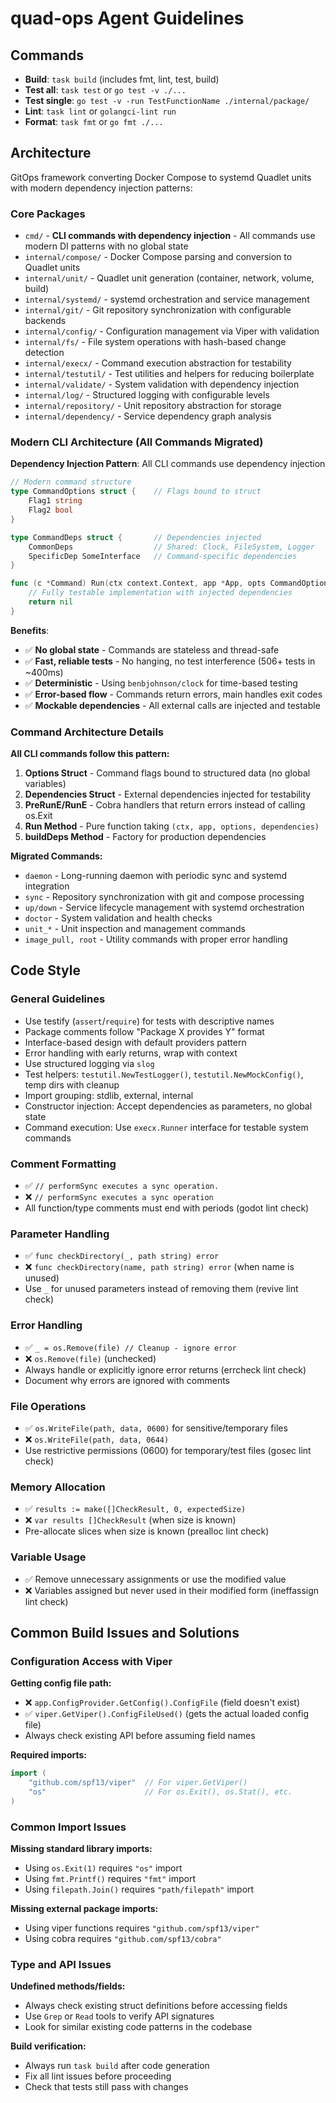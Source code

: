# quad-ops Agent Guidelines

## Commands

- **Build**: `task build` (includes fmt, lint, test, build)
- **Test all**: `task test` or `go test -v ./...`
- **Test single**: `go test -v -run TestFunctionName ./internal/package/`
- **Lint**: `task lint` or `golangci-lint run`
- **Format**: `task fmt` or `go fmt ./...`

## Architecture

GitOps framework converting Docker Compose to systemd Quadlet units with modern dependency injection patterns:

### Core Packages

- `cmd/` - **CLI commands with dependency injection** - All commands use modern DI patterns with no global state
- `internal/compose/` - Docker Compose parsing and conversion to Quadlet units
- `internal/unit/` - Quadlet unit generation (container, network, volume, build)
- `internal/systemd/` - systemd orchestration and service management
- `internal/git/` - Git repository synchronization with configurable backends
- `internal/config/` - Configuration management via Viper with validation
- `internal/fs/` - File system operations with hash-based change detection
- `internal/execx/` - Command execution abstraction for testability
- `internal/testutil/` - Test utilities and helpers for reducing boilerplate
- `internal/validate/` - System validation with dependency injection
- `internal/log/` - Structured logging with configurable levels
- `internal/repository/` - Unit repository abstraction for storage
- `internal/dependency/` - Service dependency graph analysis

### Modern CLI Architecture (All Commands Migrated)

**Dependency Injection Pattern**: All CLI commands use dependency injection

```go
// Modern command structure
type CommandOptions struct {    // Flags bound to struct
    Flag1 string
    Flag2 bool
}

type CommandDeps struct {       // Dependencies injected
    CommonDeps                  // Shared: Clock, FileSystem, Logger
    SpecificDep SomeInterface   // Command-specific dependencies
}

func (c *Command) Run(ctx context.Context, app *App, opts CommandOptions, deps CommandDeps) error {
    // Fully testable implementation with injected dependencies
    return nil
}
```

**Benefits**:

- ✅ **No global state** - Commands are stateless and thread-safe
- ✅ **Fast, reliable tests** - No hanging, no test interference (506+ tests in ~400ms)
- ✅ **Deterministic** - Using `benbjohnson/clock` for time-based testing
- ✅ **Error-based flow** - Commands return errors, main handles exit codes
- ✅ **Mockable dependencies** - All external calls are injected and testable

### Command Architecture Details

**All CLI commands follow this pattern:**

1. **Options Struct** - Command flags bound to structured data (no global variables)
2. **Dependencies Struct** - External dependencies injected for testability
3. **PreRunE/RunE** - Cobra handlers that return errors instead of calling os.Exit
4. **Run Method** - Pure function taking `(ctx, app, options, dependencies)`
5. **buildDeps Method** - Factory for production dependencies

**Migrated Commands:**

- `daemon` - Long-running daemon with periodic sync and systemd integration
- `sync` - Repository synchronization with git and compose processing  
- `up/down` - Service lifecycle management with systemd orchestration
- `doctor` - System validation and health checks
- `unit_*` - Unit inspection and management commands
- `image_pull, root` - Utility commands with proper error handling

## Code Style

### General Guidelines

- Use testify (`assert`/`require`) for tests with descriptive names
- Package comments follow "Package X provides Y" format
- Interface-based design with default providers pattern
- Error handling with early returns, wrap with context
- Use structured logging via `slog`
- Test helpers: `testutil.NewTestLogger()`, `testutil.NewMockConfig()`, temp dirs with cleanup
- Import grouping: stdlib, external, internal
- Constructor injection: Accept dependencies as parameters, no global state
- Command execution: Use `execx.Runner` interface for testable system commands

### Comment Formatting

- ✅ `// performSync executes a sync operation.`
- ❌ `// performSync executes a sync operation`
- All function/type comments must end with periods (godot lint check)

### Parameter Handling

- ✅ `func checkDirectory(_, path string) error`
- ❌ `func checkDirectory(name, path string) error` (when name is unused)
- Use `_` for unused parameters instead of removing them (revive lint check)

### Error Handling

- ✅ `_ = os.Remove(file) // Cleanup - ignore error`
- ❌ `os.Remove(file)` (unchecked)
- Always handle or explicitly ignore error returns (errcheck lint check)
- Document why errors are ignored with comments

### File Operations

- ✅ `os.WriteFile(path, data, 0600)` for sensitive/temporary files
- ❌ `os.WriteFile(path, data, 0644)`
- Use restrictive permissions (0600) for temporary/test files (gosec lint check)

### Memory Allocation

- ✅ `results := make([]CheckResult, 0, expectedSize)`
- ❌ `var results []CheckResult` (when size is known)
- Pre-allocate slices when size is known (prealloc lint check)

### Variable Usage

- ✅ Remove unnecessary assignments or use the modified value
- ❌ Variables assigned but never used in their modified form (ineffassign lint check)

## Common Build Issues and Solutions

### Configuration Access with Viper

**Getting config file path:**

- ❌ `app.ConfigProvider.GetConfig().ConfigFile` (field doesn't exist)
- ✅ `viper.GetViper().ConfigFileUsed()` (gets the actual loaded config file)
- Always check existing API before assuming field names

**Required imports:**

```go
import (
    "github.com/spf13/viper"  // For viper.GetViper()
    "os"                      // For os.Exit(), os.Stat(), etc.
)
```

### Common Import Issues

**Missing standard library imports:**

- Using `os.Exit(1)` requires `"os"` import
- Using `fmt.Printf()` requires `"fmt"` import  
- Using `filepath.Join()` requires `"path/filepath"` import

**Missing external package imports:**

- Using viper functions requires `"github.com/spf13/viper"`
- Using cobra requires `"github.com/spf13/cobra"`

### Type and API Issues

**Undefined methods/fields:**

- Always check existing struct definitions before accessing fields
- Use `Grep` or `Read` tools to verify API signatures
- Look for similar existing code patterns in the codebase

**Build verification:**

- Always run `task build` after code generation
- Fix all lint issues before proceeding
- Check that tests still pass with changes
